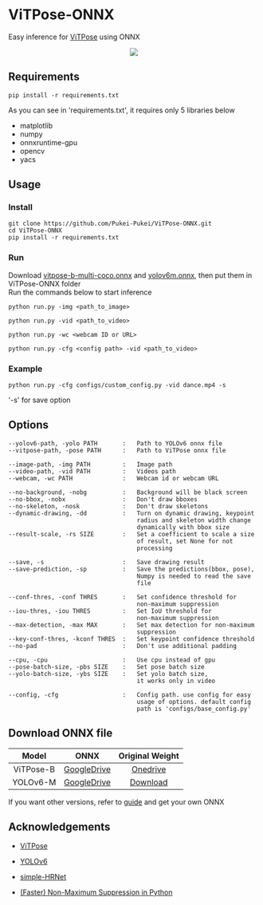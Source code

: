 # ViTPose-ONNX
Easy inference for [ViTPose](https://github.com/ViTAE-Transformer/ViTPose) using ONNX  
<p align="center">
<img src="https://user-images.githubusercontent.com/105025612/221503731-ba87c70b-2422-4e53-a101-ad1bdd9bd3d4.gif">
</p>

## Requirements
```
pip install -r requirements.txt
```
As you can see in 'requirements.txt', it requires only 5 libraries below  
 - matplotlib  
 - numpy  
 - onnxruntime-gpu  
 - opencv  
 - yacs  

## Usage
### Install
```
git clone https://github.com/Pukei-Pukei/ViTPose-ONNX.git
cd ViTPose-ONNX
pip install -r requirements.txt
```
### Run
Download [vitpose-b-multi-coco.onnx](https://drive.google.com/drive/folders/1v7tStPJqV4x9vgEW9l_mnwbEuw87exiq?usp=share_link) and [yolov6m.onnx](https://drive.google.com/file/d/1lZ251Y_oG0yNwgFW067HWKsSQAbiLdln/view?usp=share_link), then put them in ViTPose-ONNX folder  
Run the commands below to start inference
```
python run.py -img <path_to_image>
```
```
python run.py -vid <path_to_video>
```
```
python run.py -wc <webcam ID or URL>
```
```
python run.py -cfg <config path> -vid <path_to_video>
```  
### Example
```
python run.py -cfg configs/custom_config.py -vid dance.mp4 -s
```
'-s' for save option

## Options

    --yolov6-path, -yolo PATH       :   Path to YOLOv6 onnx file
    --vitpose-path, -pose PATH      :   Path to ViTPose onnx file

    --image-path, -img PATH         :   Image path 
    --video-path, -vid PATH         :   Videos path 
    --webcam, -wc PATH              :   Webcam id or webcam URL 

    --no-background, -nobg          :   Background will be black screen
    --no-bbox, -nobx                :   Don't draw bboxes
    --no-skeleton, -nosk            :   Don't draw skeletons
    --dynamic-drawing, -dd          :   Turn on dynamic drawing, keypoint 
                                        radius and skeleton width change 
                                        dynamically with bbox size
    --result-scale, -rs SIZE        :   Set a coefficient to scale a size 
                                        of result, set None for not 
                                        processing

    --save, -s                      :   Save drawing result
    --save-prediction, -sp          :   Save the predictions(bbox, pose), 
                                        Numpy is needed to read the save 
                                        file

    --conf-thres, -conf THRES       :   Set confidence threshold for 
                                        non-maximum suppression
    --iou-thres, -iou THRES         :   Set IoU threshold for 
                                        non-maximum suppression
    --max-detection, -max MAX       :   Set max detection for non-maximum 
                                        suppression
    --key-conf-thres, -kconf THRES  :   Set keypoint confidence threshold
    --no-pad                        :   Don't use additional padding

    --cpu, -cpu                     :   Use cpu instead of gpu
    --pose-batch-size, -pbs SIZE    :   Set pose batch size
    --yolo-batch-size, -ybs SIZE    :   Set yolo batch size, 
                                        it works only in video

    --config, -cfg                  :   Config path. use config for easy 
                                        usage of options. default config 
                                        path is 'configs/base_config.py'



## Download ONNX file

|Model   |ONNX       |Original Weight|
|:------:|:---------:|:-------------:|
|ViTPose-B|[GoogleDrive](https://drive.google.com/drive/folders/1v7tStPJqV4x9vgEW9l_mnwbEuw87exiq?usp=share_link)|[Onedrive](https://1drv.ms/u/s!AimBgYV7JjTlgSrlMB093JzJtqq-?e=Jr5S3R)|
|YOLOv6-M|[GoogleDrive](https://drive.google.com/file/d/1lZ251Y_oG0yNwgFW067HWKsSQAbiLdln/view?usp=share_link)|[Download](https://github.com/meituan/YOLOv6/releases/download/0.3.0/yolov6m.pt)|

If you want other versions, refer to [guide](https://pytorch.org/tutorials/advanced/super_resolution_with_onnxruntime.html) and get your own ONNX


## Acknowledgements

- [ViTPose](https://github.com/ViTAE-Transformer/ViTPose)

- [YOLOv6](https://github.com/meituan/YOLOv6)

- [simple-HRNet](https://github.com/stefanopini/simple-HRNet)

- [(Faster) Non-Maximum Suppression in Python](https://pyimagesearch.com/2015/02/16/faster-non-maximum-suppression-python/)


